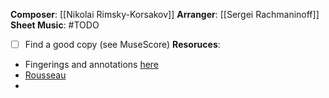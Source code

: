 **Composer**: [[Nikolai Rimsky-Korsakov]]
**Arranger**: [[Sergei Rachmaninoff]]
**Sheet Music**: #TODO
- [ ] Find a good copy (see MuseScore)
**Resoruces**:
- Fingerings and annotations [here](https://arioso7.wordpress.com/2011/06/30/practicing-flight-of-the-bumblebee-in-slow-tempo-rachmaninoff-arrangement-of-rimsky-korsakov-video/)
- [Rousseau](https://youtu.be/M93qXQWaBdE?si=E_ZX9erJEMsdMYKe)
- 